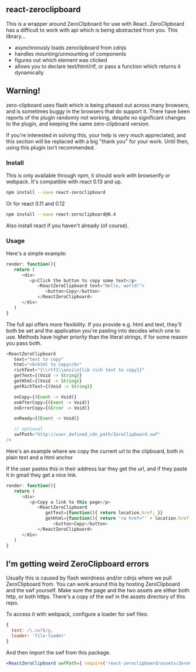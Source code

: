 
## react-zeroclipboard

This is a wrapper around ZeroClipboard for use with React.  ZeroClipboard has a difficult to work with api
which is being abstracted from you.  This library...

*   asynchronusly loads zeroclipboard from cdnjs
*   handles mounting/unmounting of components
*   figures out which element was clicked
*   allows you to declare text/html/rtf, or pass a function which returns it dynamically

## Warning!

zero-clipboard uses flash which is being phased out across many browsers, and is sometimes buggy in the browsers that do support it. There have been reports of the plugin randomly not working, despite no significant changes to the plugin, and keeping the same zero-clipboard version.

If you're interested in solving this, your help is very much appreciated, and this section will be replaced with a big "thank you" for your work. Until then, using this plugin isn't recommended.

### Install

This is only available through npm, it should work with browserify or webpack.  It's compatible with react 0.13 and up.

```sh
npm install --save react-zeroclipboard
```

Or for react 0.11 and 0.12

```sh
npm install --save react-zeroclipboard@0.4
```

Also install react if you haven't already (of course).

### Usage

Here's a simple example:

```js
render: function(){
   return (
      <div>
         <p>Click the button to copy some text</p>
            <ReactZeroClipboard text="Hello, world!">
               <button>Copy</button>
            </ReactZeroClipboard>
      </div>
   )
}
```

The full api offers more flexibility.  If you provide e.g. html and text, they'll both be set and
the application you're pasting into decides which one to use.  Methods have higher priority than
the literal strings, if for some reason you pass both.

```js
<ReactZeroClipboard 
   text="text to copy"
   html="<b>html to copy</b>"
   richText="{\\rtf1\\ansi\n{\\b rich text to copy}}"
   getText={(Void -> String)}
   getHtml={(Void -> String)}
   getRichText={(Void -> String)}

   onCopy={(Event -> Void)}
   onAfterCopy={(Event -> Void)}
   onErrorCopy={(Error -> Void)}

   onReady={(Event -> Void)}

   // optional
   swfPath="http://user_defined_cdn_path/ZeroClipboard.swf"
/>
```

Here's an example where we copy the current url to the clipboard, both in plain text and a html anchor

If the user pastes this in their address bar they get the url, and if they paste it in gmail they get a nice link.

```js
render: function(){
   return (
      <div>
         <p>Copy a link to this page</p>
            <ReactZeroClipboard 
               getText={function(){ return location.href; }}
               getHtml={function(){ return '<a href="' + location.href + '">My Page</a>'; }}>
                  <button>Copy</button>
            </ReactZeroClipboard>
      </div>
   )
}
```

## I'm getting weird ZeroClipboard errors

Usually this is caused by flash weirdness and/or cdnjs where we pull ZeroClipboard from. You can work around this
by hosting ZeroClipboard and the swf yourself. Make sure the page and the two assets are either both http, or both
https. There's a copy of the swf in the assets directory of this repo.

To access it with webpack, configure a loader for swf files:

```js
{
  test: /\.swf$/g,
  loader: 'file-loader'
}
```

And then import the swf from this package.

```jsx
<ReactZeroClipboard swfPath={ require('react-zeroclipboard/assets/ZeroClipboard.swf') }>
```
